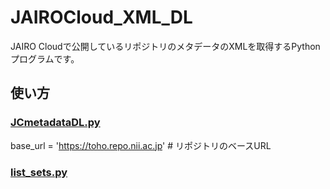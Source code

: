 # JAIROCloud_XML_DL
JAIRO Cloudで公開しているリポジトリのメタデータのXMLを取得するPythonプログラムです。

## 使い方
### [JCmetadataDL.py](https://github.com/hellboy84/JAIROCloud_XML_DL/blob/main/JCmetadataDL.py)
base_url = 'https://toho.repo.nii.ac.jp' # リポジトリのベースURL


### [list_sets.py](https://github.com/hellboy84/JAIROCloud_XML_DL/blob/main/list_sets.py)


